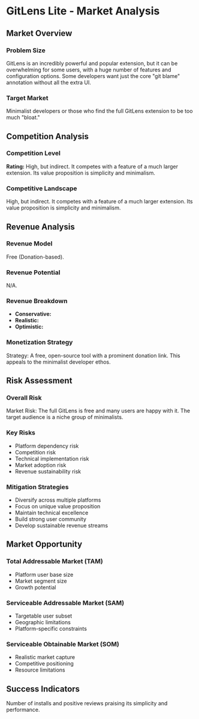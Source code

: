 # GitLens Lite - Market Analysis

## Market Overview

### Problem Size
GitLens is an incredibly powerful and popular extension, but it can be overwhelming for some users, with a huge number of features and configuration options. Some developers want just the core "git blame" annotation without all the extra UI.

### Target Market
Minimalist developers or those who find the full GitLens extension to be too much "bloat."

## Competition Analysis

### Competition Level
**Rating:** High, but indirect. It competes with a feature of a much larger extension. Its value proposition is simplicity and minimalism.

### Competitive Landscape
High, but indirect. It competes with a feature of a much larger extension. Its value proposition is simplicity and minimalism.

## Revenue Analysis

### Revenue Model
Free (Donation-based).

### Revenue Potential
N/A.

### Revenue Breakdown
- **Conservative:** 
- **Realistic:** 
- **Optimistic:** 

### Monetization Strategy
Strategy: A free, open-source tool with a prominent donation link. This appeals to the minimalist developer ethos.

## Risk Assessment

### Overall Risk
Market Risk: The full GitLens is free and many users are happy with it. The target audience is a niche group of minimalists.

### Key Risks
- Platform dependency risk
- Competition risk
- Technical implementation risk
- Market adoption risk
- Revenue sustainability risk

### Mitigation Strategies
- Diversify across multiple platforms
- Focus on unique value proposition
- Maintain technical excellence
- Build strong user community
- Develop sustainable revenue streams

## Market Opportunity

### Total Addressable Market (TAM)
- Platform user base size
- Market segment size
- Growth potential

### Serviceable Addressable Market (SAM)
- Targetable user subset
- Geographic limitations
- Platform-specific constraints

### Serviceable Obtainable Market (SOM)
- Realistic market capture
- Competitive positioning
- Resource limitations

## Success Indicators
Number of installs and positive reviews praising its simplicity and performance.
